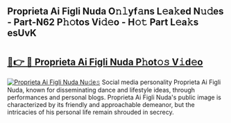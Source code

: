 ## Proprieta Ai Figli Nuda O𝚗𝚕yf𝚊ns L𝚎a𝚔ed N𝚞𝚍es - Part-N62 P𝚑𝚘tos Vi𝚍𝚎o - H𝚘𝚝 Part L𝚎a𝚔s esUvK

# <h2><a href="http://kfenqk.oniu.top/?m=Proprieta+Ai+Figli+Nuda">🔗👉 🔴 Proprieta Ai Figli Nuda P𝚑ot𝚘𝚜 V𝚒d𝚎o</a></h2>

[![Proprieta Ai Figli Nuda Nu𝚍e𝚜](https://i.imgur.com/0qMVB7G.gif)](http://kfenqk.oniu.top/?m=Proprieta+Ai+Figli+Nuda)
Social media personality Proprieta Ai Figli Nuda, known for disseminating dance and lifestyle ideas, through performances and personal blogs. Proprieta Ai Figli Nuda's public image is characterized by its friendly and approachable demeanor, but the intricacies of his personal life remain shrouded in secrecy.  

